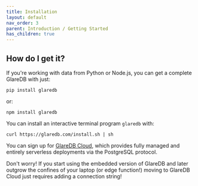 ```yaml
---
title: Installation
layout: default
nav_order: 3
parent: Introduction / Getting Started
has_children: true
---
```


## How do I get it?

If you're working with data from Python or Node.js, you can get a
complete GlareDB with just:

```shell
pip install glaredb
```

or:

```shell
npm install glaredb
```

You can install an interactive terminal program `glaredb` with:

```shell
curl https://glaredb.com/install.sh | sh
```

You can sign up for [GlareDB Cloud], which provides fully managed and
entirely serverless deployments via the PostgreSQL protocol.

Don't worry! If you start using the embedded version of GlareDB and
later outgrow the confines of your laptop (or edge function!) moving
to GlareDB Cloud just requires adding a connection string!


[GlareDB Cloud]: https://console.glaredb.com
